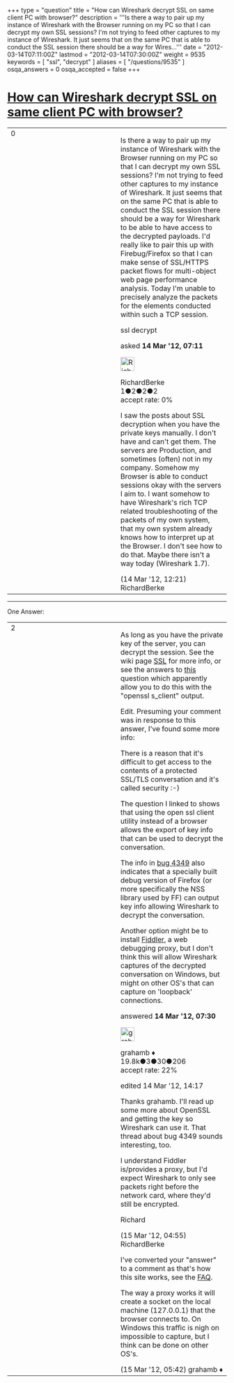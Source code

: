 +++
type = "question"
title = "How can Wireshark decrypt SSL on same client PC with browser?"
description = '''Is there a way to pair up my instance of Wireshark with the Browser running on my PC so that I can decrypt my own SSL sessions? I&#x27;m not trying to feed other captures to my instance of Wireshark. It just seems that on the same PC that is able to conduct the SSL session there should be a way for Wires...'''
date = "2012-03-14T07:11:00Z"
lastmod = "2012-03-14T07:30:00Z"
weight = 9535
keywords = [ "ssl", "decrypt" ]
aliases = [ "/questions/9535" ]
osqa_answers = 0
osqa_accepted = false
+++

<div class="headNormal">

# [How can Wireshark decrypt SSL on same client PC with browser?](/questions/9535/how-can-wireshark-decrypt-ssl-on-same-client-pc-with-browser)

</div>

<div id="main-body">

<div id="askform">

<table id="question-table" style="width:100%;"><colgroup><col style="width: 50%" /><col style="width: 50%" /></colgroup><tbody><tr class="odd"><td style="width: 30px; vertical-align: top"><div class="vote-buttons"><div id="post-9535-score" class="post-score" title="current number of votes">0</div><div id="favorite-count" class="favorite-count"></div></div></td><td><div id="item-right"><div class="question-body"><p>Is there a way to pair up my instance of Wireshark with the Browser running on my PC so that I can decrypt my own SSL sessions? I'm not trying to feed other captures to my instance of Wireshark. It just seems that on the same PC that is able to conduct the SSL session there should be a way for Wireshark to be able to have access to the decrypted payloads. I'd really like to pair this up with Firebug/Firefox so that I can make sense of SSL/HTTPS packet flows for multi-object web page performance analysis. Today I'm unable to precisely analyze the packets for the elements conducted within such a TCP session.</p></div><div id="question-tags" class="tags-container tags">ssl decrypt</div><div id="question-controls" class="post-controls"></div><div class="post-update-info-container"><div class="post-update-info post-update-info-user"><p>asked <strong>14 Mar '12, 07:11</strong></p><img src="https://secure.gravatar.com/avatar/7bb2a6bc57e437eb644353a639170430?s=32&amp;d=identicon&amp;r=g" class="gravatar" width="32" height="32" alt="RichardBerke&#39;s gravatar image" /><p>RichardBerke<br />
<span class="score" title="1 reputation points">1</span><span title="2 badges"><span class="badge1">●</span><span class="badgecount">2</span></span><span title="2 badges"><span class="silver">●</span><span class="badgecount">2</span></span><span title="2 badges"><span class="bronze">●</span><span class="badgecount">2</span></span><br />
<span class="accept_rate" title="Rate of the user&#39;s accepted answers">accept rate:</span> <span title="RichardBerke has no accepted answers">0%</span></p></div></div><div id="comments-container-9535" class="comments-container"><span id="9543"></span><div id="comment-9543" class="comment"><div id="post-9543-score" class="comment-score"></div><div class="comment-text"><p>I saw the posts about SSL decryption when you have the private keys manually. I don't have and can't get them. The servers are Production, and sometimes (often) not in my company. Somehow my Browser is able to conduct sessions okay with the servers I aim to. I want somehow to have Wireshark's rich TCP related troubleshooting of the packets of my own system, that my own system already knows how to interpret up at the Browser. I don't see how to do that. Maybe there isn't a way today (Wireshark 1.7).</p></div><div id="comment-9543-info" class="comment-info"><span class="comment-age">(14 Mar '12, 12:21)</span> RichardBerke</div></div></div><div id="comment-tools-9535" class="comment-tools"></div><div class="clear"></div><div id="comment-9535-form-container" class="comment-form-container"></div><div class="clear"></div></div></td></tr></tbody></table>

------------------------------------------------------------------------

<div class="tabBar">

<span id="sort-top"></span>

<div class="headQuestions">

One Answer:

</div>

</div>

<span id="9536"></span>

<div id="answer-container-9536" class="answer">

<table style="width:100%;"><colgroup><col style="width: 50%" /><col style="width: 50%" /></colgroup><tbody><tr class="odd"><td style="width: 30px; vertical-align: top"><div class="vote-buttons"><div id="post-9536-score" class="post-score" title="current number of votes">2</div></div></td><td><div class="item-right"><div class="answer-body"><p>As long as you have the private key of the server, you can decrypt the session. See the wiki page <a href="http://wiki.wireshark.org/SSL">SSL</a> for more info, or see the answers to <a href="http://ask.wireshark.org/questions/4229/follow-ssl-stream-using-master-key-and-session-id">this</a> question which apparently allow you to do this with the "openssl s_client" output.</p><p>Edit. Presuming your comment was in response to this answer, I've found some more info:</p><p>There is a reason that it's difficult to get access to the contents of a protected SSL/TLS conversation and it's called security :-)</p><p>The question I linked to shows that using the open ssl client utility instead of a browser allows the export of key info that can be used to decrypt the conversation.</p><p>The info in <a href="https://bugs.wireshark.org/bugzilla/show_bug.cgi?id=4349">bug 4349</a> also indicates that a specially built debug version of Firefox (or more specifically the NSS library used by FF) can output key info allowing Wireshark to decrypt the conversation.</p><p>Another option might be to install <a href="http://www.fiddler2.com/fiddler2/">Fiddler</a>, a web debugging proxy, but I don't think this will allow Wireshark captures of the decrypted conversation on Windows, but might on other OS's that can capture on 'loopback' connections.</p></div><div class="answer-controls post-controls"></div><div class="post-update-info-container"><div class="post-update-info post-update-info-user"><p>answered <strong>14 Mar '12, 07:30</strong></p><img src="https://secure.gravatar.com/avatar/d2a7e24ca66604c749c7c88c1da8ff78?s=32&amp;d=identicon&amp;r=g" class="gravatar" width="32" height="32" alt="grahamb&#39;s gravatar image" /><p>grahamb ♦<br />
<span class="score" title="19834 reputation points"><span>19.8k</span></span><span title="3 badges"><span class="badge1">●</span><span class="badgecount">3</span></span><span title="30 badges"><span class="silver">●</span><span class="badgecount">30</span></span><span title="206 badges"><span class="bronze">●</span><span class="badgecount">206</span></span><br />
<span class="accept_rate" title="Rate of the user&#39;s accepted answers">accept rate:</span> <span title="grahamb has 274 accepted answers">22%</span></p></div><div class="post-update-info post-update-info-edited"><p>edited 14 Mar '12, 14:17</p></div></div><div id="comments-container-9536" class="comments-container"><span id="9553"></span><div id="comment-9553" class="comment"><div id="post-9553-score" class="comment-score"></div><div class="comment-text"><p>Thanks grahamb. I'll read up some more about OpenSSL and getting the key so Wireshark can use it. That thread about bug 4349 sounds interesting, too.</p><p>I understand Fiddler is/provides a proxy, but I'd expect Wireshark to only see packets right before the network card, where they'd still be encrypted.</p><p>Richard</p></div><div id="comment-9553-info" class="comment-info"><span class="comment-age">(15 Mar '12, 04:55)</span> RichardBerke</div></div><span id="9554"></span><div id="comment-9554" class="comment"><div id="post-9554-score" class="comment-score"></div><div class="comment-text"><p>I've converted your "answer" to a comment as that's how this site works, see the <a href="http://ask.wireshark.org/faq/">FAQ</a>.</p><p>The way a proxy works it will create a socket on the local machine (127.0.0.1) that the browser connects to. On Windows this traffic is nigh on impossible to capture, but I think can be done on other OS's.</p></div><div id="comment-9554-info" class="comment-info"><span class="comment-age">(15 Mar '12, 05:42)</span> grahamb ♦</div></div></div><div id="comment-tools-9536" class="comment-tools"></div><div class="clear"></div><div id="comment-9536-form-container" class="comment-form-container"></div><div class="clear"></div></div></td></tr></tbody></table>

</div>

<div class="paginator-container-left">

</div>

</div>

</div>

